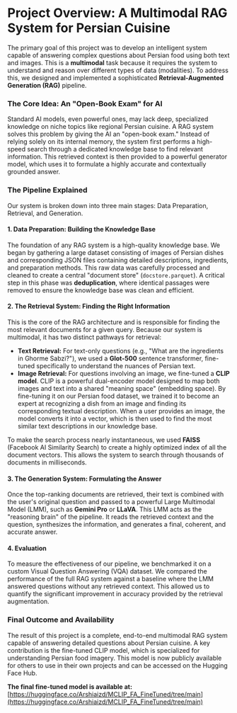 # Project Overview: A Multimodal RAG System for Persian Cuisine

The primary goal of this project was to develop an intelligent system capable of answering complex questions about Persian food using both text and images. This is a **multimodal** task because it requires the system to understand and reason over different types of data (modalities). To address this, we designed and implemented a sophisticated **Retrieval-Augmented Generation (RAG)** pipeline.

### The Core Idea: An "Open-Book Exam" for AI

Standard AI models, even powerful ones, may lack deep, specialized knowledge on niche topics like regional Persian cuisine. A RAG system solves this problem by giving the AI an "open-book exam." Instead of relying solely on its internal memory, the system first performs a high-speed search through a dedicated knowledge base to find relevant information. This retrieved context is then provided to a powerful generator model, which uses it to formulate a highly accurate and contextually grounded answer.

### The Pipeline Explained

Our system is broken down into three main stages: Data Preparation, Retrieval, and Generation.

#### 1. Data Preparation: Building the Knowledge Base

The foundation of any RAG system is a high-quality knowledge base. We began by gathering a large dataset consisting of images of Persian dishes and corresponding JSON files containing detailed descriptions, ingredients, and preparation methods. This raw data was carefully processed and cleaned to create a central "document store" (`docstore.parquet`). A critical step in this phase was **deduplication**, where identical passages were removed to ensure the knowledge base was clean and efficient.

#### 2. The Retrieval System: Finding the Right Information

This is the core of the RAG architecture and is responsible for finding the most relevant documents for a given query. Because our system is multimodal, it has two distinct pathways for retrieval:

* **Text Retrieval:** For text-only questions (e.g., "What are the ingredients in Ghorme Sabzi?"), we used a **Glot-500** sentence transformer, fine-tuned specifically to understand the nuances of Persian text.
* **Image Retrieval:** For questions involving an image, we fine-tuned a **CLIP model**. CLIP is a powerful dual-encoder model designed to map both images and text into a shared "meaning space" (embedding space). By fine-tuning it on our Persian food dataset, we trained it to become an expert at recognizing a dish from an image and finding its corresponding textual description. When a user provides an image, the model converts it into a vector, which is then used to find the most similar text descriptions in our knowledge base.

To make the search process nearly instantaneous, we used **FAISS** (Facebook AI Similarity Search) to create a highly optimized index of all the document vectors. This allows the system to search through thousands of documents in milliseconds.

#### 3. The Generation System: Formulating the Answer

Once the top-ranking documents are retrieved, their text is combined with the user's original question and passed to a powerful Large Multimodal Model (LMM), such as **Gemini Pro** or **LLaVA**. This LMM acts as the "reasoning brain" of the pipeline. It reads the retrieved context and the question, synthesizes the information, and generates a final, coherent, and accurate answer.

#### 4. Evaluation

To measure the effectiveness of our pipeline, we benchmarked it on a custom Visual Question Answering (VQA) dataset. We compared the performance of the full RAG system against a baseline where the LMM answered questions without any retrieved context. This allowed us to quantify the significant improvement in accuracy provided by the retrieval augmentation.

### Final Outcome and Availability

The result of this project is a complete, end-to-end multimodal RAG system capable of answering detailed questions about Persian cuisine. A key contribution is the fine-tuned CLIP model, which is specialized for understanding Persian food imagery. This model is now publicly available for others to use in their own projects and can be accessed on the Hugging Face Hub.

**The final fine-tuned model is available at:**
[https://huggingface.co/Arshiaizd/MCLIP_FA_FineTuned/tree/main](https://huggingface.co/Arshiaizd/MCLIP_FA_FineTuned/tree/main)
